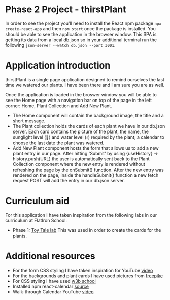 # Phase 2 Project - thirstPlant 
In order to see the project you'll need to install the React npm package
`npx create-react-app` and then `npm start` once the package is installed.
You should be able to see the application in the browser window. 
This SPA is getting its data from a local db.json so in your additional terminal run the following `json-server --watch db.json --port 3001`. 

# Application introduction
thirstPlant is a single page application designed to remind ourselves the last time we watered our plants. I have been there and I am sure you are as well. 

Once the application is loaded in the broswer window you will be able to see the Home page with a navigation bar on top of the page in the left corner: Home, Plant Collection and Add New Plant.

- The Home component will contain the background image, the title and a short message.
- The Plant collection holds the cards of each plant we have in our db.json server.
Each card contains the picture of the plant, the name, the sunglight level (🔆) and water level (💧) required by the plant; a calendar to choose the last date the plant was watered.
- Add New Plant component hosts the form that allows us to add a new plant entry in our page. After hitting 'Submit' by using {useHistory} -> history.push(URL) the user is automatically sent back to the Plant Collection component where the new entry is rendered without refreshing the page by the onSubmit() function. 
After the new entry was rendered on the page, inside the handleSubmit() function a new fetch request POST will add the entry in our db.json server.


# Curriculum aid
For this application I have taken inspiration from the following labs in our curriculum at FlatIron School:
- Phase 1: [Toy Tale lab](https://learning.flatironschool.com/courses/5649/assignments/207816?module_item_id=479146)
This was used in order to create the cards for the plants.

# Additional resources
- For the form CSS styling I have taken inspiration for YouTube [video](https://www.youtube.com/watch?v=LcKHti3gCJw) 
- For the backgrounds and plant cards I have used pictures from [freepike](www.freepik.com)
- For CSS styling I have used [w3b school](www.w3school.com)
- Installed npm react-calendar [source](https://www.npmjs.com/package/react-calendar)
- Walk-through Calendar YouTube [video](https://www.youtube.com/watch?v=eM8n55lad1c)
